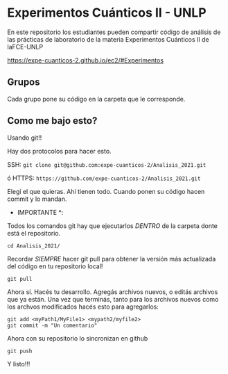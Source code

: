 # Experimentos Cuánticos II - UNLP

En este repositorio los estudiantes pueden compartir código de análisis de las prácticas de laboratorio de la materia Experimentos Cuánticos II de laFCE-UNLP

https://expe-cuanticos-2.github.io/ec2/#Experimentos

## Grupos

Cada grupo pone su código en la carpeta que le corresponde. 


## Como me bajo esto?

Usando git!!

Hay dos protocolos para hacer esto. 

SSH:
``` git clone git@github.com:expe-cuanticos-2/Analisis_2021.git ```

ó HTTPS:
``` https://github.com/expe-cuanticos-2/Analisis_2021.git ```

Elegí el que quieras. Ahí tienen todo. Cuando ponen su código hacen commit y lo mandan. 

* IMPORTANTE *:

Todos los comandos git hay que ejecutarlos *DENTRO* de la carpeta donte está el repositorio. 

```
cd Analisis_2021/
```


Recordar *SIEMPRE* hacer git pull para obtener la versión más actualizada del código en tu repositorio local!

```
git pull
```

Ahora sí. Hacés tu desarrollo. Agregás archivos nuevos, o editás archivos que ya están. Una vez que terminás, tanto para los archivos nuevos como los archvos modificados hacés esto para agregarlos:

``` 
git add <myPath1/MyFile1> <mypath2/myfile2> 
git commit -m "Un comentario"
```

Ahora con su repositorio lo sincronizan en github

```
git push
```

Y listo!!!





